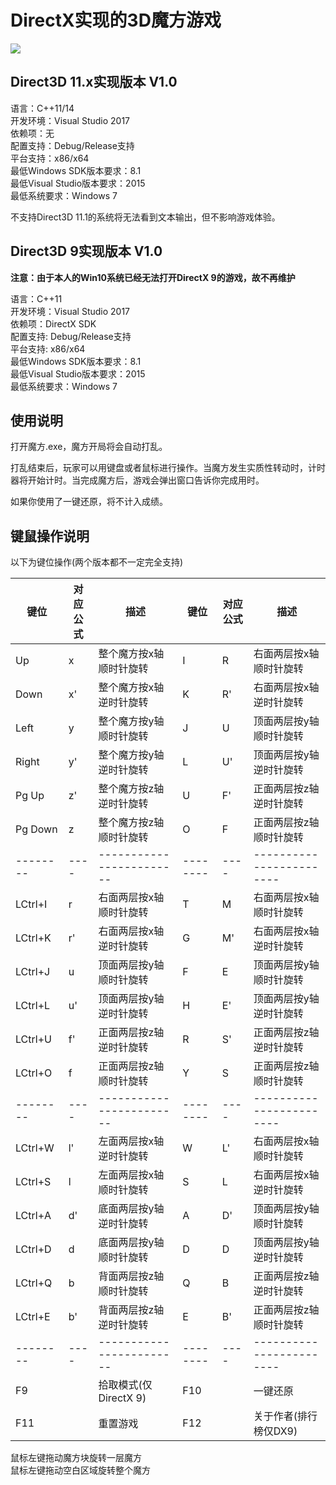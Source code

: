 # DirectX实现的3D魔方游戏

![](https://github.com/MKXJun/Rubik-Cube/blob/master/replay.gif)

## Direct3D 11.x实现版本 V1.0

语言：C++11/14</br>
开发环境：Visual Studio 2017</br>
依赖项：无</br>
配置支持：Debug/Release支持</br>
平台支持：x86/x64</br>
最低Windows SDK版本要求：8.1</br>
最低Visual Studio版本要求：2015</br>
最低系统要求：Windows 7

不支持Direct3D 11.1的系统将无法看到文本输出，但不影响游戏体验。

## Direct3D 9实现版本 V1.0

**注意：由于本人的Win10系统已经无法打开DirectX 9的游戏，故不再维护**

语言：C++11</br>
开发环境：Visual Studio 2017</br>
依赖项：DirectX SDK</br>
配置支持: Debug/Release支持</br>
平台支持: x86/x64</br>
最低Windows SDK版本要求：8.1</br>
最低Visual Studio版本要求：2015</br>
最低系统要求：Windows 7

## 使用说明

打开魔方.exe，魔方开局将会自动打乱。

打乱结束后，玩家可以用键盘或者鼠标进行操作。当魔方发生实质性转动时，计时器将开始计时。当完成魔方后，游戏会弹出窗口告诉你完成用时。

如果你使用了一键还原，将不计入成绩。

## 键鼠操作说明

以下为键位操作(两个版本都不一定完全支持)

|键位    |对应公式|描述|键位   |对应公式|描述|
|--------|----|------------------------|--------|----|------------------------|
| Up     | x  | 整个魔方按x轴顺时针旋转|I       | R  | 右面两层按x轴顺时针旋转|
| Down   | x' | 整个魔方按x轴逆时针旋转|K       | R' | 右面两层按x轴逆时针旋转|
| Left   | y  | 整个魔方按y轴顺时针旋转|J       | U  | 顶面两层按y轴顺时针旋转|
| Right  | y' | 整个魔方按y轴逆时针旋转|L       | U' | 顶面两层按y轴逆时针旋转|
| Pg Up  | z' | 整个魔方按z轴逆时针旋转|U       | F' | 正面两层按z轴逆时针旋转|
| Pg Down| z  | 整个魔方按z轴顺时针旋转|O       | F  | 正面两层按z轴顺时针旋转|
|--------|----|------------------------|--------|----|------------------------|
|LCtrl+I | r  | 右面两层按x轴顺时针旋转|T       | M  | 右面两层按x轴顺时针旋转|
|LCtrl+K | r' | 右面两层按x轴逆时针旋转|G       | M' | 右面两层按x轴逆时针旋转|
|LCtrl+J | u  | 顶面两层按y轴顺时针旋转|F       | E  | 顶面两层按y轴顺时针旋转|
|LCtrl+L | u' | 顶面两层按y轴逆时针旋转|H       | E' | 顶面两层按y轴逆时针旋转|
|LCtrl+U | f' | 正面两层按z轴逆时针旋转|R       | S' | 正面两层按z轴逆时针旋转|
|LCtrl+O | f  | 正面两层按z轴顺时针旋转|Y       | S  | 正面两层按z轴顺时针旋转|
|--------|----|------------------------|--------|----|------------------------|
|LCtrl+W | l' | 左面两层按x轴逆时针旋转|W       | L' | 右面两层按x轴顺时针旋转|
|LCtrl+S | l  | 左面两层按x轴顺时针旋转|S       | L  | 右面两层按x轴逆时针旋转|
|LCtrl+A | d' | 底面两层按y轴逆时针旋转|A       | D' | 顶面两层按y轴顺时针旋转|
|LCtrl+D | d  | 底面两层按y轴顺时针旋转|D       | D  | 顶面两层按y轴逆时针旋转|
|LCtrl+Q | b  | 背面两层按z轴顺时针旋转|Q       | B  | 正面两层按z轴逆时针旋转|
|LCtrl+E | b' | 背面两层按z轴逆时针旋转|E       | B' | 正面两层按z轴顺时针旋转|
|--------|----|------------------------|--------|----|------------------------|
|F9      |    | 拾取模式(仅DirectX 9)  |F10     |    | 一键还原               |
|F11     |    | 重置游戏               |F12     |    | 关于作者(排行榜仅DX9)  |     


鼠标左键拖动魔方块旋转一层魔方</br>
鼠标左键拖动空白区域旋转整个魔方</br>























